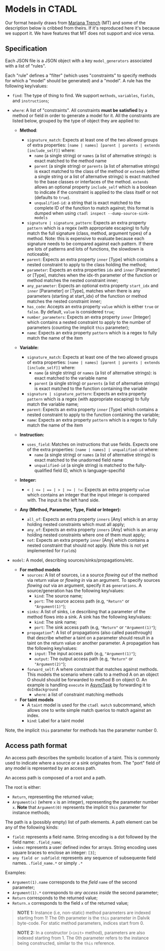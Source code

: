 # Models in CTADL

Our format heavily draws from [Mariana Trench](https://mariana-tren.ch/docs/models/#model-generators) (MT) and some of the description below is cribbed from theirs.
If it's reproduced here it's because we support it.
We have features that MT does not support and vice versa.

## Specification

Each JSON file is a JSON object with a key `model_generators` associated with a list of "rules".

Each "rule" defines a "filter" (which uses "constraints" to specify methods for which a "model" should be generated) and a "model". A rule has the following key/values:

- `find`: The type of thing to find. We support `methods`, `variables`, `fields`, and `instructions`;
- `where`: A list of "constraints". All constraints **must be satisfied** by a method or field in order to generate a model for it. All the constraints are listed below, grouped by the type of object they are applied to:

  - **Method**:

    - `signature_match`: Expects at least one of the two allowed groups of extra properties: `[name | names] [parent | parents | extends [include_self]]` where:
      - `name` (a single string) or `names` (a list of alternative strings): is exact matched to the method name
      - `parent` (a single string) or `parents` (a list of alternative strings) is exact matched to the class of the method or `extends` (either a single string or a list of alternative strings) is exact matched to the base classes or interfaces of the method. `extends` allows an optional property `include_self` which is a boolean to indicate if the constraint is applied to the class itself or not (defaults to `true`).
      - `unqualified-id`: a string that is exact matched to the complete ID of the function to match against; this format is dumped when using `ctadl inspect --dump-source-sink-models`
    - `signature | signature_pattern`: Expects an extra property `pattern` which is a regex (with appropriate escaping) to fully match the full signature (class, method, argument types) of a method. Note: this is expensive to evaluate because each signature needs to be compared against each pattern. If there are lots of patterns and lots of functions, the slowdown is noticeable;
    - `parent`: Expects an extra property `inner` [Type] which contains a nested constraint to apply to the class holding the method;
    - `parameter`: Expects an extra properties `idx` and `inner` [Parameter] or [Type], matches when the idx-th parameter of the function or method matches the nested constraint inner;
    - `any_parameter`: Expects an optional extra property `start_idx` and `inner` [Parameter] or [Type], matches when there is any parameters (starting at start_idx) of the function or method matches the nested constraint inner;
    - `has_code`: Accepts an extra property `value` which is either `true` or `false`. By default, `value` is considered `true`;
    - `number_parameters`: Expects an extra property `inner` [Integer] which contains a nested constraint to apply to the number of parameters (counting the implicit `this` parameter);
    - `name`: Expects an extra property `pattern` which is a regex to fully match the name of the item

  - **Variable:**

    - `signature_match`: Expects at least one of the two allowed groups of extra properties: `[name | names] [parent | parents | extends [include_self]]` where:
      - `name` (a single string) or `names` (a list of alternative strings): is exact matched to the variable name
      - `parent` (a single string) or `parents` (a list of alternative strings) is exact matched to the function containing the variable
    - `signature | signature_pattern`: Expects an extra property `pattern` which is a regex (with appropriate escaping) to fully match the variable name;
    - `parent`: Expects an extra property `inner` [Type] which contains a nested constraint to apply to the function containing the variable;
    - `name`: Expects an extra property `pattern` which is a regex to fully match the name of the item

  - **Instruction:**

    - `uses_field`: Matches on instructions that use fields. Expects one of the extra properties: `[name | names] | unqualified-id` where:
      - `name` (a single string) or `names` (a list of alternative strings) is exact matched to the unadorned field name
      - `unqualified-id` (a single string) is matched to the fully-qualified field ID, which is language-specifid

  - **Integer:**

    - `< | <= | == | > | >= | !=`: Expects an extra property `value` which contains an integer that the input integer is compared with. The input is the left hand side.

  - **Any (Method, Parameter, Type, Field or Integer):**
    - `all_of`: Expects an extra property `inners` [Any] which is an array holding nested constraints which must all apply;
    - `any_of`: Expects an extra property `inners` [Any] which is an array holding nested constraints where one of them must apply;
    - `not`: Expects an extra property `inner` [Any] which contains a nested constraint that should not apply. (Note this is not yet implemented for `Field`s)

- `model`: A model, describing sources/sinks/propagations/etc.

  - **For method models**
    - `sources`: A list of sources, i.e a source *flowing out* of the method via return value or *flowing in* via an argument. To specify sources *flowing out* via an argument, specify it as `generations`. A source/generation has the following key/values:
      - `kind`: The source name;
      - `port`: The source access path (e.g, `"Return"` or `"Argument(1)"`);
    - `sinks`: A list of sinks, i.e describing that a parameter of the method flows into a sink. A sink has the following key/values:
      - `kind`: The sink name;
      - `port`: The sink access path (e.g, `"Return"` or `"Argument(1)"`);
    - `propagation`\*: A list of propagations (also called passthrough) that describe whether a taint on a parameter should result in a taint on the return value or another parameter. A propagation has the following key/values:
      - `input`: The input access path (e.g, `"Argument(1)"`);
      - `output`: The output access path (e.g, `"Return"` or `"Argument(2)"`);
    - `forward_self`: A where constraint that matches against methods. This models the scenario where calls to a method A on an object O should should be forwarded to method B on object O. An example is handling `execute` in [AsyncTask](https://developer.android.com/reference/android/os/AsyncTask#execute%2528java.lang.Runnable%2529) by forwarding it to `doInBackground`
      - `where`: a list of constraint matching methods
  - **For taint models**
    - A `taint` model is used for the `ctadl match` subcommand, which allows one to write simple match querios to match against an index.
    - `kind`: Label for a taint model

Note, the implicit `this` parameter for methods has the parameter number 0.

## Access path format

An access path describes the symbolic location of a taint. This is commonly used to indicate where a source or a sink originates from. The "port" field of any model is represented by an access path.

An access path is composed of a root and a path.

The root is either:

- `Return`, representing the returned value;
- `Argument(x)` (where `x` is an integer), representing the parameter number `x`. **Note** that `Argument(0)` represents the implicit `this` parameter for instance methods;

The path is a (possibly empty) list of path elements. A path element can be any of the following kinds:

- `field`: represents a field name. String encoding is a dot followed by the field name: `.field_name`;
- `index`: represents a user defined index for arrays. String encoding uses square braces to enclose an integer: `[3]`;
- `any field or subfield`: represents any sequence of subsequente field names. `.field_name.*` or simply `.*`

Examples:

- `Argument(1).name` corresponds to the _field_ `name` of the second parameter;
- `Argument(1).*` corresponds to _any access inside_ the second parameter;
- `Return` corresponds to the returned value;
- `Return.x` corresponds to the field `x` of the returned value;

> **NOTE 1:** Instance (i.e, non-static) method parameters are indexed starting from 1! The 0th parameter is the `this` parameter in Dalvik byte-code. For static method parameters, indices start from 0.

> **NOTE 2:** In a constructor (`<init>` method), parameters are also indexed starting from 1. The 0th parameter refers to the instance being constructed, similar to the `this` reference.
